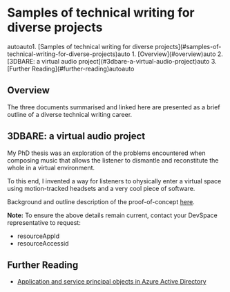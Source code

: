 <a id="markdown-samples-of-technical-writing-for-diverse-projects" name="samples-of-technical-writing-for-diverse-projects"></a>
# Samples of technical writing for diverse projects

<!-- TOC -->autoauto1. [Samples of technical writing for diverse projects](#samples-of-technical-writing-for-diverse-projects)auto    1. [Overview](#overview)auto    2. [3DBARE: a virtual audio project](#3dbare-a-virtual-audio-project)auto    3. [Further Reading](#further-reading)autoauto<!-- /TOC -->

<a id="markdown-overview" name="overview"></a>
## Overview

The three documents summarised and linked here are presented as a brief outline of a diverse technical writing career.

<a id="markdown-3dbare-a-virtual-audio-project" name="3dbare-a-virtual-audio-project"></a>
## 3DBARE: a virtual audio project

My PhD thesis was an exploration of the problems encountered when composing music that allows the listener to dismantle and reconstitute the whole in a virtual environment.

To this end, I invented a way for listeners to ohysically enter a virtual space using motion-tracked headsets and a very cool piece of software.

Background and outline description of the proof-of-concept  [here](https://github.com/ZoI19/samples/blob/master/sample-3Daudio.pdf).


**Note:** To ensure the above details remain current, contact your DevSpace representative to request:

- resourceAppId
- resourceAccessid

<a id="markdown-further-reading" name="further-reading"></a>
## Further Reading

- [Application and service principal objects in Azure Active Directory](https://docs.microsoft.com/en-us/azure/active-directory/develop/app-objects-and-service-principals)
